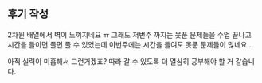 ## 후기 작성
2차원 배열에서 벽이 느껴지네요 ㅠ
그래도 저번주 까지는 못푼 문제들을 수업 끝나고 시간을 들이면 풀면 풀 수 있었는데 이번주에는 시간을 들여도 못푼 문제들이 많네요...

아직 실력이 미흡해서 그런거겠죠?
따라 갈 수 있도록 더 열심히 공부해야 할 거 같습니다.